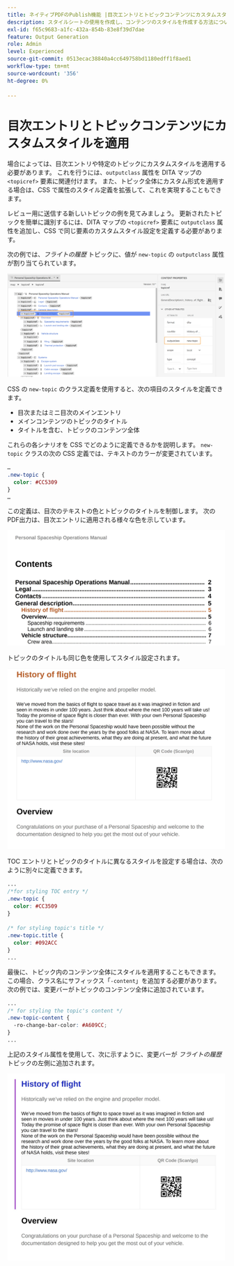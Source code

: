 ```yaml
---
title: ネイティブPDFのPublish機能 |目次エントリとトピックコンテンツにカスタムスタイルを適用
description: スタイルシートの使用を作成し、コンテンツのスタイルを作成する方法について説明します。
exl-id: f65c9683-a1fc-432a-854b-83e8f39d7dae
feature: Output Generation
role: Admin
level: Experienced
source-git-commit: 0513ecac38840a4cc649758bd1180edff1f8aed1
workflow-type: tm+mt
source-wordcount: '356'
ht-degree: 0%

---
```


# 目次エントリとトピックコンテンツにカスタムスタイルを適用

場合によっては、目次エントリや特定のトピックにカスタムスタイルを適用する必要があります。 これを行うには、`outputclass` 属性を DITA マップの `<topicref>` 要素に関連付けます。 また、トピック全体にカスタム形式を適用する場合は、CSS で属性のスタイル定義を拡張して、これを実現することもできます。

レビュー用に送信する新しいトピックの例を見てみましょう。 更新されたトピックを簡単に識別するには、DITA マップの `<topicref>` 要素に `outputclass` 属性を追加し、CSS で同じ要素のカスタムスタイル設定を定義する必要があります。

次の例では、*フライトの履歴* トピックに、値が `new-topic` の `outputclass` 属性が割り当てられています。

<img src="./assets/new-topic-attribute-in-map.png" width="500">

CSS の `new-topic` のクラス定義を使用すると、次の項目のスタイルを定義できます。
* 目次またはミニ目次のメインエントリ
* メインコンテンツのトピックのタイトル
* タイトルを含む、トピックのコンテンツ全体

これらの各シナリオを CSS でどのように定義できるかを説明します。 `new-topic` クラスの次の CSS 定義では、テキストのカラーが変更されています。

```css
…
.new-topic {
  color: #CC5309
}
…
```

この定義は、目次のテキストの色とトピックのタイトルを制御します。 次のPDF出力は、目次エントリに適用される様々な色を示しています。

<img src="./assets/pdf-output-toc-entry.jpg" width="500">

トピックのタイトルも同じ色を使用してスタイル設定されます。

<img src="./assets/pdf-output-topic-title.jpg" width="500">

TOC エントリとトピックのタイトルに異なるスタイルを設定する場合は、次のように別々に定義できます。

```css
...
/*for styling TOC entry */
.new-topic {
  color: #CC3509
}

/* for styling topic's title */
.new-topic.title {
  color: #092ACC
}
...
```

最後に、トピック内のコンテンツ全体にスタイルを適用することもできます。 この場合、クラス名にサフィックス「`-content`」を追加する必要があります。 次の例では、変更バーがトピックのコンテンツ全体に追加されています。

```css
...
/* for styling the topic's content */
.new-topic-content {
  -ro-change-bar-color: #A609CC;
}
...
```

上記のスタイル属性を使用して、次に示すように、変更バーが *フライトの履歴* トピックの左側に追加されます。

<img src="./assets/pdf-output-topic-content.jpg" width="500">
